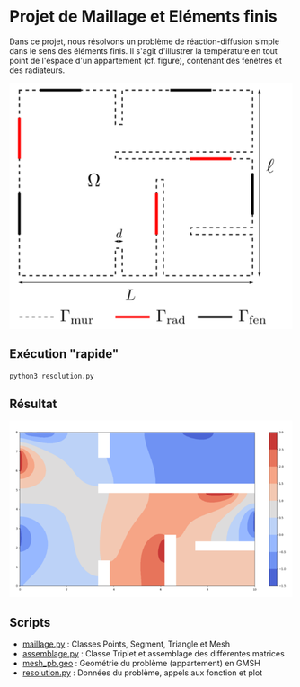 # Projet de Maillage et Eléments finis

Dans ce projet, nous résolvons un problème de réaction-diffusion simple dans le sens des éléments finis.
Il s'agit d'illustrer la température en tout point de l'espace d'un appartement (cf. figure), contenant des fenêtres et des radiateurs.

![appartement][appartement]



## Exécution "rapide"
`python3 resolution.py`

## Résultat
![temp][temperature]

## Scripts
- [maillage.py](maillage.py) : Classes Points, Segment, Triangle et Mesh
- [assemblage.py](assemblage.py) : Classe Triplet et assemblage des différentes matrices
- [mesh_pb.geo](mesh_pb.geo) : Geométrie du problème (appartement) en GMSH
- [resolution.py](resolution.py) : Données du problème, appels aux fonction et plot

[appartement]: https://github.com/marconaguib/projet_mef/blob/master/appart.png "Joli appartement"
[temperature]: https://github.com/marconaguib/projet_mef/blob/master/temp.png "Température calculée en tout point"
